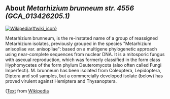 
About *Metarhizium brunneum str. 4556 (GCA\_013426205.1)* 
--------------------------------------------------------------

[![Wikipedia](/img/wikipedia_logo_v2_en.png){#wiki_icon}](http://en.wikipedia.org/wiki/Metarhizium_brunneum)

Metarhizium brunneum, is the re-instated name of a group of reassigned
Metarhizium isolates, previously grouped in the species "Metarhizium anisopliae
var. anisopliae": based on a multigene phylogenetic approach using near-complete
sequences from nuclear DNA. It is a mitosporic fungus with asexual reproduction,
which was formerly classified in the form class Hyphomycetes of the form phylum
Deuteromycota (also often called Fungi Imperfecti). M. brunneum has been
isolated from Coleoptera, Lepidoptera, Diptera and soil samples, but a
commercially developed isolate (below) has proved virulent against Hemiptera and
Thysanoptera.

([Text](http://en.wikipedia.org/wiki/Metarhizium_brunneum) from [Wikipedia](http://en.wikipedia.org/) 

